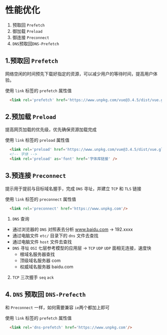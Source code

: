 
性能优化
=
1. 预取回 `Prefetch`
2. 御加载 `Preload`
3. 御连接 `Preconnect`
4. `DNS`预取回`DNS-Prefetch`

## 1.预取回 `Prefetch`
网络空闲的时间预先下载好指定的资源，可以减少用户的等待时间，提高用户体验。  

使用 `link` 标签的 `prefetch` 属性值

```html
  <link rel='prefetch' href='https://www.unpkg.com/vue@3.4.5/dist/vue.global.js'/>
```

## 2.预加载 `Preload`
提高网页加载的优先级，优先确保资源加载完成  

使用 `link` 标签的 `preload` 属性值

```html
  <link rel='preload' href='https://www.unpkg.com/vue@3.4.5/dist/vue.global.js'/>
  <!-- 字体 -->
  <link rel='preload' as='font' href='字体库链接' />
```

## 3.预连接 `Preconnect`

提示用于提前与目标域名握手，完成 `DNS` 寻址，并建立 `TCP` 和 `TLS` 链接

使用 `link` 标签的 `preconnect` 属性值

```html
  <link rel='preconnect' href='https://www.unpkg.com'/>
```

1. `DNS` 查询
  - 通过浏览器的 `DNS` 对照表去分析 www.baidu.com -> 192.xxxx
  - 通过电脑文件 `etc/` 目录下的 `dns` 文件去查找
  - 通过电脑文件 `host` 文件去查找
  - `DNS` 寻址 `OSI` 七层参考模型的应用层 -> `TCP` `UDP` `UDP` 面相无连接，速度快
    - 根域名服务器查找
    - 顶级域名服务器 com
    - 权威域名服务器 baidu.com
2. `TCP` 三次握手 `seq` `ack`

## 4. `DNS` 预取回 `DNS-Prefecth`
和 `Preconnect` 一样，如何需要兼容 `ie`两个都加上即可

使用 `link` 标签的 `prefetch` 属性值

```html
  <link rel='dns-prefetch' href='https://www.unpkg.com'/>
```